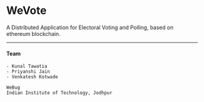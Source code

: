 # WeVote
A Distributed Application for Electoral Voting and Polling, based on ethereum blockchain.
___
#### Team 
    - Kunal Tawatia
    - Priyanshi Jain
    - Venkatesh Kotwade
    
    WeBug
    Indian Institute of Technology, Jodhpur